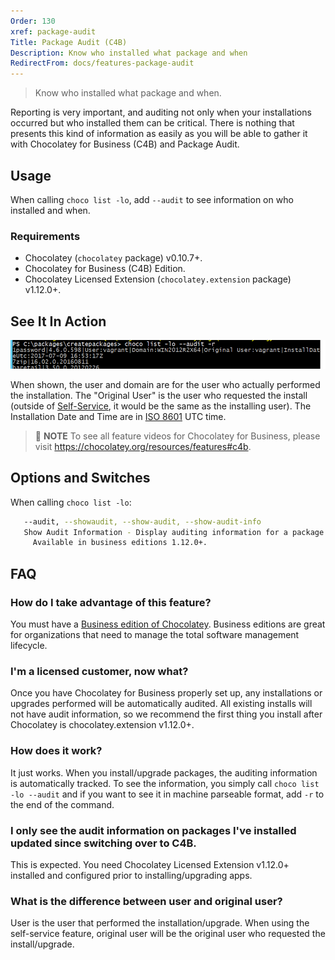 ```yaml
---
Order: 130
xref: package-audit
Title: Package Audit (C4B)
Description: Know who installed what package and when
RedirectFrom: docs/features-package-audit
---
```


> Know who installed what package and when.

Reporting is very important, and auditing not only when your installations occurred but who installed them can be critical. There is nothing that presents this kind of information as easily as you will be able to gather it with Chocolatey for Business (C4B) and Package Audit.

## Usage

When calling `choco list -lo`, add `--audit` to see information on who installed and when.

### Requirements

* Chocolatey (`chocolatey` package) v0.10.7+.
* Chocolatey for Business (C4B) Edition.
* Chocolatey Licensed Extension (`chocolatey.extension` package) v1.12.0+.

## See It In Action

![Package Audit - if you are on https://docs.chocolatey.org/en-us/features/package-audit, see commented html below for detailed description of image](/assets/images/features/features_package_audit.png)

When shown, the user and domain are for the user who actually performed the installation. The "Original User" is the user who requested the install (outside of [Self-Service](xref:self-service-anywhere), it would be the same as the installing user). The Installation Date and Time are in [ISO 8601](https://en.wikipedia.org/wiki/ISO_8601) UTC time.

<!--
Text in the image above:

choco list -lo --audit -r

Shows output as described above.

-->

> :memo: **NOTE** To see all feature videos for Chocolatey for Business, please visit https://chocolatey.org/resources/features#c4b.

## Options and Switches

When calling `choco list -lo`:

~~~sh
   --audit, --showaudit, --show-audit, --show-audit-info
   Show Audit Information - Display auditing information for a package.
     Available in business editions 1.12.0+.
~~~

## FAQ

### How do I take advantage of this feature?

You must have a [Business edition of Chocolatey](https://chocolatey.org/compare). Business editions are great for organizations that need to manage the total software management lifecycle.

### I'm a licensed customer, now what?

Once you have Chocolatey for Business properly set up, any installations or upgrades performed will be automatically audited. All existing installs will not have audit information, so we recommend the first thing you install after Chocolatey is chocolatey.extension v1.12.0+.

### How does it work?

It just works. When you install/upgrade packages, the auditing information is automatically tracked. To see the information, you simply call `choco list -lo --audit` and if you want to see it in machine parseable format, add `-r` to the end of the command.

### I only see the audit information on packages I've installed updated since switching over to C4B.

This is expected. You need Chocolatey Licensed Extension v1.12.0+ installed and configured prior to installing/upgrading apps.

### What is the difference between user and original user?

User is the user that performed the installation/upgrade. When using the self-service feature, original user will be the original user who requested the install/upgrade.
